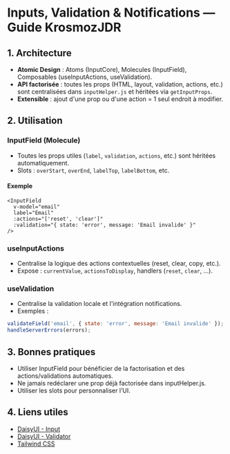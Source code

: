 # Inputs, Validation & Notifications — Guide KrosmozJDR

## 1. Architecture
- **Atomic Design** : Atoms (InputCore), Molecules (InputField), Composables (useInputActions, useValidation).
- **API factorisée** : toutes les props (HTML, layout, validation, actions, etc.) sont centralisées dans `inputHelper.js` et héritées via `getInputProps`.
- **Extensible** : ajout d'une prop ou d'une action = 1 seul endroit à modifier.

## 2. Utilisation

### InputField (Molecule)
- Toutes les props utiles (`label`, `validation`, `actions`, etc.) sont héritées automatiquement.
- Slots : `overStart`, `overEnd`, `labelTop`, `labelBottom`, etc.

#### Exemple
```vue
<InputField
  v-model="email"
  label="Email"
  :actions="['reset', 'clear']"
  :validation="{ state: 'error', message: 'Email invalide' }"
/>
```

### useInputActions
- Centralise la logique des actions contextuelles (reset, clear, copy, etc.).
- Expose : `currentValue`, `actionsToDisplay`, handlers (`reset`, `clear`, ...).

### useValidation
- Centralise la validation locale et l'intégration notifications.
- Exemples :
```js
validateField('email', { state: 'error', message: 'Email invalide' });
handleServerErrors(errors);
```

## 3. Bonnes pratiques
- Utiliser InputField pour bénéficier de la factorisation et des actions/validations automatiques.
- Ne jamais redéclarer une prop déjà factorisée dans inputHelper.js.
- Utiliser les slots pour personnaliser l’UI.

## 4. Liens utiles
- [DaisyUI - Input](https://daisyui.com/components/input/)
- [DaisyUI - Validator](https://daisyui.com/components/validator/)
- [Tailwind CSS](https://tailwindcss.com/docs/utility-first) 